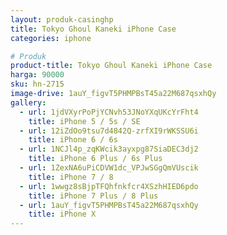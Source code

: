 ```yaml
---
layout: produk-casinghp
title: Tokyo Ghoul Kaneki iPhone Case
categories: iphone

# Produk
product-title: Tokyo Ghoul Kaneki iPhone Case
harga: 90000
sku: hn-2715
image-drive: 1auY_figvT5PHMPBsT45a22M687qsxhQy
gallery:
  - url: 1jdVXyrPoPjYCNvh53JNoYXqUKcYrFht4
    title: iPhone 5 / 5s / SE
  - url: 12iZdOo9tsu7d4842Q-zrfXI9rWKSSU6i
    title: iPhone 6 / 6s
  - url: 1NCJl4p_zqKWcik3ayxpg87SiaDEC3dj2
    title: iPhone 6 Plus / 6s Plus
  - url: 1ZexNA6uPiCDVW1dc_VPJwSGgQmVUscik
    title: iPhone 7 / 8
  - url: 1wwgz8sBjpTFQhfnkfcr4XSzhHIED6pdo
    title: iPhone 7 Plus / 8 Plus
  - url: 1auY_figvT5PHMPBsT45a22M687qsxhQy
    title: iPhone X
---
```

